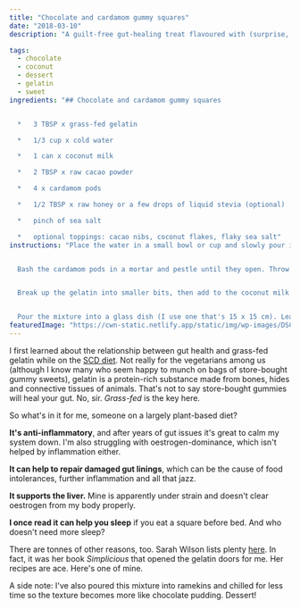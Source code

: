 ```yaml
---
title: "Chocolate and cardamom gummy squares"
date: "2018-03-10"
description: "A guilt-free gut-healing treat flavoured with (surprise, surprise) chocolate."

tags: 
  - chocolate
  - coconut
  - dessert
  - gelatin
  - sweet
ingredients: "## Chocolate and cardamom gummy squares


  *   3 TBSP x grass-fed gelatin

  *   1/3 cup x cold water

  *   1 can x coconut milk

  *   2 TBSP x raw cacao powder

  *   4 x cardamom pods

  *   1/2 TBSP x raw honey or a few drops of liquid stevia (optional)

  *   pinch of sea salt

  *   optional toppings: cacao nibs, coconut flakes, flaky sea salt"
instructions: "Place the water in a small bowl or cup and slowly pour in the gelatin, whisking as you go to avoid clumps. Let it stand for 5 minutes until it becomes rubbery.


  Bash the cardamom pods in a mortar and pestle until they open. Throw them in a small pan with the coconut milk, cacao powder, salt and the sweetener (if using). Heat, while stirring, until almost boiling, then strain the liquid to remove the pods.


  Break up the gelatin into smaller bits, then add to the coconut milk liquid. Stir until all the gelatin has dissolved, then finish by pureeing with a stick blender to make it silky smooth.


  Pour the mixture into a glass dish (I use one that's 15 x 15 cm). Leave to cool before refrigerating. If you're adding toppings, sprinkle them over after around 30 minutes, when the mixture has stiffened slightly. It should be completely stiff in around an hour. Slice into small squares and serve."
featuredImage: "https://cwn-static.netlify.app/static/img/wp-images/DSC_0232.jpg"
---
```


I first learned about the relationship between gut health and grass-fed gelatin while on the [SCD diet](http://www.breakingtheviciouscycle.info/). Not really for the vegetarians among us (although I know many who seem happy to munch on bags of store-bought gummy sweets), gelatin is a protein-rich substance made from bones, hides and connective tissues of animals. That's not to say store-bought gummies will heal your gut. No, sir. _Grass-fed_ is the key here.

So what's in it for me, someone on a largely plant-based diet?

**It's anti-inflammatory**, and after years of gut issues it's great to calm my system down. I'm also struggling with oestrogen-dominance, which isn't helped by inflammation either.

**It can help to repair damaged gut linings**, which can be the cause of food intolerances, further inflammation and all that jazz.

**It supports the liver.** Mine is apparently under strain and doesn't clear oestrogen from my body properly.

**I once read it can help you sleep** if you eat a square before bed. And who doesn't need more sleep?

There are tonnes of other reasons, too. Sarah Wilson lists plenty [here](http://www.sarahwilson.com/2014/09/my-latest-gut-health-obsession-gelatin/). In fact, it was her book _Simplicious_ that opened the gelatin doors for me. Her recipes are ace. Here's one of mine.

A side note: I've also poured this mixture into ramekins and chilled for less time so the texture becomes more like chocolate pudding. Dessert!

